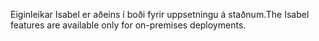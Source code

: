 <span data-ttu-id="d98b8-101">Eiginleikar Isabel er aðeins í boði fyrir uppsetningu á staðnum.</span><span class="sxs-lookup"><span data-stu-id="d98b8-101">The Isabel features are available only for on-premises deployments.</span></span>